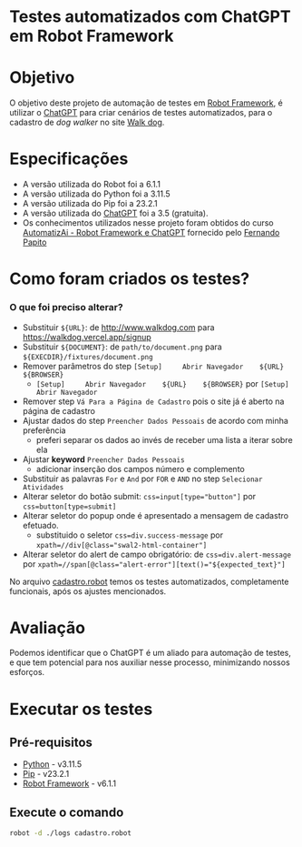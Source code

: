 # Testes automatizados com ChatGPT em Robot Framework

# Objetivo

O objetivo deste projeto de automação de testes em [Robot Framework], é utilizar o [ChatGPT] para criar cenários de testes automatizados, para o cadastro de *dog walker* no site [Walk dog].

# Especificações
- A versão utilizada do Robot foi a 6.1.1
- A versão utilizada do Python foi a 3.11.5
- A versão utilizada do Pip foi a 23.2.1
- A versão utilizada do [ChatGPT] foi a 3.5 (gratuita).
- Os conhecimentos utilizados nesse projeto foram obtidos do curso [AutomatizAi - Robot Framework e ChatGPT] fornecido pelo [Fernando Papito]

# Como foram criados os testes?



### O que foi preciso alterar?
- Substituir `${URL}`: de http://www.walkdog.com para https://walkdog.vercel.app/signup
- Substituir `${DOCUMENT}`: de `path/to/document.png` para `${EXECDIR}/fixtures/document.png`
- Remover parâmetros do step `[Setup]     Abrir Navegador    ${URL}    ${BROWSER}`
  - `[Setup]     Abrir Navegador    ${URL}    ${BROWSER}` por `[Setup]     Abrir Navegador`
- Remover step `Vá Para a Página de Cadastro` pois o site já é aberto na página de cadastro
- Ajustar dados do step `Preencher Dados Pessoais` de acordo com minha preferência
  - preferi separar os dados ao invés de receber uma lista a iterar sobre ela
- Ajustar **keyword** `Preencher Dados Pessoais`
  - adicionar inserção dos campos número e complemento
- Substituir as palavras `For` e `And` por `FOR` e `AND` no step `Selecionar Atividades`
- Alterar seletor do botão submit: `css=input[type="button"]` por `css=button[type=submit]`
- Alterar seletor do popup onde é apresentado a mensagem de cadastro efetuado.
  - substituido o seletor `css=div.success-message` por `xpath=//div[@class="swal2-html-container"]`
- Alterar seletor do alert de campo obrigatório: de `css=div.alert-message` por `xpath=//span[@class="alert-error"][text()="${expected_text}"]`

No arquivo [cadastro.robot](./cadastro.robot) temos os testes automatizados, completamente funcionais, após os ajustes mencionados.

# Avaliação
Podemos identificar que o ChatGPT é um aliado para automação de testes, e que tem potencial para nos auxiliar nesse processo, minimizando nossos esforços.

# Executar os testes
## Pré-requisitos
- [Python] - v3.11.5
- [Pip] - v23.2.1
- [Robot Framework] - v6.1.1

## Execute o comando
```sh
robot -d ./logs cadastro.robot
```

[Robot Framework]: https://robotframework.org/
[ChatGPT]: https://chat.openai.com/
[Walk dog]: https://walkdog.vercel.app/signup
[AutomatizAi - Robot Framework e ChatGPT]: https://qaxperience.com/pt/meu-conteudo/curso/64dcd98cd6c17ce642520443/aula/64de9254d6c17ce64258a34d
[Fernando Papito]: https://www.linkedin.com/in/papitoio/
[Python]: https://www.python.org/
[Pip]: https://pypi.org/project/pip/
